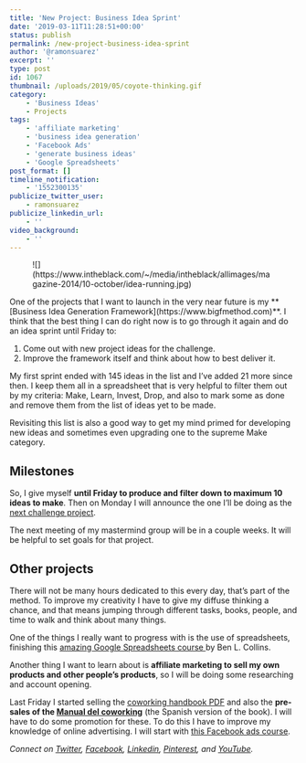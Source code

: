 ```yaml
---
title: 'New Project: Business Idea Sprint'
date: '2019-03-11T11:28:51+00:00'
status: publish
permalink: /new-project-business-idea-sprint
author: '@ramonsuarez'
excerpt: ''
type: post
id: 1067
thumbnail: /uploads/2019/05/coyote-thinking.gif
category:
    - 'Business Ideas'
    - Projects
tags:
    - 'affiliate marketing'
    - 'business idea generation'
    - 'Facebook Ads'
    - 'generate business ideas'
    - 'Google Spreadsheets'
post_format: []
timeline_notification:
    - '1552300135'
publicize_twitter_user:
    - ramonsuarez
publicize_linkedin_url:
    - ''
video_background:
    - ''
---
```

<figure class="wp-block-image">![](https://www.intheblack.com/~/media/intheblack/allimages/magazine-2014/10-october/idea-running.jpg)</figure>One of the projects that I want to launch in the very near future is my **[Business Idea Generation Framework](https://www.bigfmethod.com)**. I think that the best thing I can do right now is to go through it again and do an idea sprint until Friday to:

1. Come out with new project ideas for the challenge.
2. Improve the framework itself and think about how to best deliver it.

My first sprint ended with 145 ideas in the list and I’ve added 21 more since then. I keep them all in a spreadsheet that is very helpful to filter them out by my criteria: Make, Learn, Invest, Drop, and also to mark some as done and remove them from the list of ideas yet to be made.

Revisiting this list is also a good way to get my mind primed for developing new ideas and sometimes even upgrading one to the supreme Make category.

Milestones
----------

So, I give myself **until Friday to produce and filter down to maximum 10 ideas to make**. Then on Monday I will announce the one I’ll be doing as the [next challenge project](https://ramonsuarez.com/challenge-projects/).

The next meeting of my mastermind group will be in a couple weeks. It will be helpful to set goals for that project.

Other projects
--------------

There will not be many hours dedicated to this every day, that’s part of the method. To improve my creativity I have to give my diffuse thinking a chance, and that means jumping through different tasks, books, people, and time to walk and think about many things.

One of the things I really want to progress with is the use of spreadsheets, finishing this [amazing Google Spreadsheets course ](https://courses.benlcollins.com/p/advanced30)by Ben L. Collins.

Another thing I want to learn about is **affiliate marketing to sell my own products and other people’s products**, so I will be doing some researching and account opening.

Last Friday I started selling the [coworking handbook PDF](https://gumroad.com/l/coworkinghandbook) and also the **pre-sales of the [Manual del coworking](https://gumroad.com/l/manualcoworking)** (the Spanish version of the book). I will have to do some promotion for these. To do this I have to improve my knowledge of online advertising. I will start with [this Facebook ads course](https://click.linksynergy.com/link?id=nqvRWNWHD4Q&offerid=507388.403314&type=2&murl=https%3A%2F%2Fwww.udemy.com%2Ffacebook-ads-facebook-marketing-mastery-guide%2F).

*Connect on [Twitter](https://twitter.com/ramonsuarez), [Facebook](https://www.facebook.com/ramonsuarezdotcom), [Linkedin](https://www.linkedin.com/in/ramonsuarez/), [Pinterest](https://www.pinterest.com/ramonsuarez/), and [YouTube](https://www.youtube.com/ramonsuarezv).*